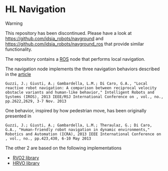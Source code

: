 HL Navigation
=============

> [!WARNING] 
> This repository has been discontinued. Please have a look at https://github.com/idsia_robots/navground and https://github.com/idsia_robots/navground_ros that provide similar functionality.

The repository contains a [ROS](http://www.ros.org) node that performs local navigation.

The navigation node implements the three navigation behaviors described in the [article](http://ieeexplore.ieee.org/xpl/login.jsp?tp=&arnumber=6696726&url=http%3A%2F%2Fieeexplore.ieee.org%2Fxpls%2Fabs_all.jsp%3Farnumber%3D6696726)

    Guzzi, J.; Giusti, A.; Gambardella, L.M.; Di Caro, G.A., "Local reactive robot navigation: A comparison between reciprocal velocity obstacle variants and human-like behavior," Intelligent Robots and Systems (IROS), 2013 IEEE/RSJ International Conference on , vol., no., pp.2622,2629, 3-7 Nov. 2013

One behavior, inspired by how pedestrian move, has been originally presented in

    Guzzi, J.; Giusti, A.; Gambardella, L.M.; Theraulaz, G.; Di Caro, G.A., "Human-friendly robot navigation in dynamic environments," Robotics and Automation (ICRA), 2013 IEEE International Conference on , vol., no., pp.423,430, 6-10 May 2013

The other 2 are based on the following implementations

* [RVO2 library](http://gamma.cs.unc.edu/RVO2/)
* [HRVO library](http://gamma.cs.unc.edu/HRVO/)
